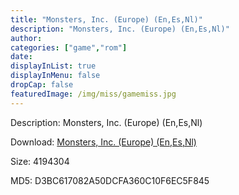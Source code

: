 ```yaml
---
title: "Monsters, Inc. (Europe) (En,Es,Nl)"
description: "Monsters, Inc. (Europe) (En,Es,Nl)"
author: 
categories: ["game","rom"]
date: 
displayInList: true
displayInMenu: false
dropCap: false
featuredImage: /img/miss/gamemiss.jpg
---
```


Description: Monsters, Inc. (Europe) (En,Es,Nl)

Download: <a style="text-decoration:underline;" href="https://mega.nz/#!eaYw3K6K!j5DnpTIYvilxlP63d4bhQZXwHYZhYFJUsRWj3StlgrU" target = "_blank" rel = "nofollow" > Monsters, Inc. (Europe) (En,Es,Nl)</a>

Size: 4194304

MD5: D3BC617082A50DCFA360C10F6EC5F845

